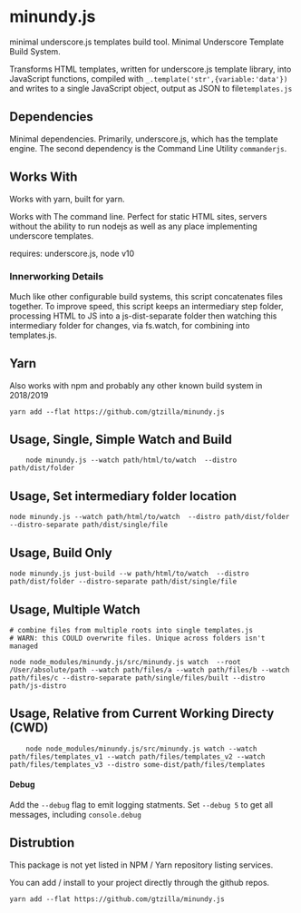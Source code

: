 
# minundy.js

minimal underscore.js templates build tool. Minimal Underscore Template Build System.

Transforms HTML templates, written for underscore.js template library, into JavaScript functions, compiled with `_.template('str',{variable:'data'})`
and writes to a single JavaScript object, output as JSON to file`templates.js`

## Dependencies

Minimal dependencies. Primarily, underscore.js, which has the template engine. The second dependency is the Command Line Utility `commanderjs`. 


## Works With

Works with yarn, built for yarn.

Works with The command line. Perfect for static HTML sites, servers without the ability to run nodejs as well as any place implementing underscore templates.

requires: underscore.js, node v10


### Innerworking Details

Much like other configurable build systems, this 
script concatenates files together. To improve speed,
this script keeps an intermediary step folder, processing HTML to JS into a js-dist-separate folder
then watching this intermediary folder for changes, via fs.watch, for combining into templates.js. 



## Yarn

Also works with npm and probably any other known build system in 2018/2019

	yarn add --flat https://github.com/gtzilla/minundy.js

## Usage, Single, Simple Watch and Build

```
	node minundy.js --watch path/html/to/watch  --distro path/dist/folder
```

## Usage, Set intermediary folder location

```
node minundy.js --watch path/html/to/watch  --distro path/dist/folder --distro-separate path/dist/single/file 
```

## Usage, Build Only

	node minundy.js just-build --w path/html/to/watch  --distro path/dist/folder --distro-separate path/dist/single/file 

## Usage, Multiple Watch

	# combine files from multiple roots into single templates.js
	# WARN: this COULD overwrite files. Unique across folders isn't managed
	
	node node_modules/minundy.js/src/minundy.js watch  --root /User/absolute/path --watch path/files/a --watch path/files/b --watch path/files/c --distro-separate path/single/files/built --distro path/js-distro


## Usage, Relative from Current Working Directy (CWD)

```
	node node_modules/minundy.js/src/minundy.js watch --watch path/files/templates_v1 --watch path/files/templates_v2 --watch path/files/templates_v3 --distro some-dist/path/files/templates
```


#### Debug

Add the `--debug` flag to emit logging statments. Set `--debug 5` to 
get all messages, including `console.debug`



## Distrubtion

This package is not yet listed in NPM / Yarn repository listing services.


You can add / install to your project directly through the github repos.

```
yarn add --flat https://github.com/gtzilla/minundy.js

```
